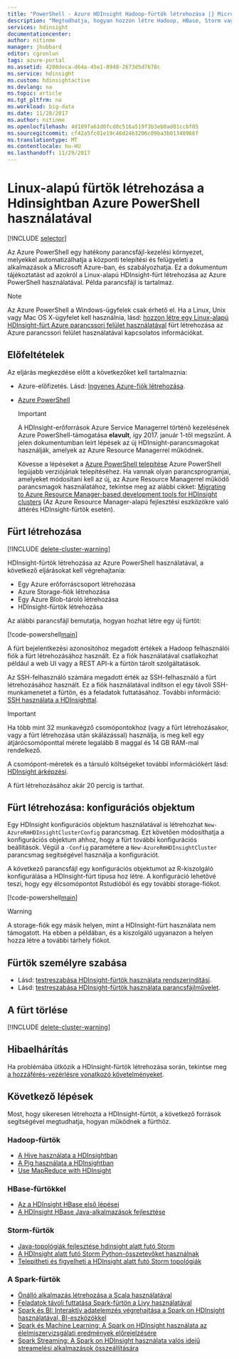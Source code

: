 ```yaml
---
title: "PowerShell - Azure HDInsight Hadoop-fürtök létrehozása |} Microsoft Docs"
description: "Megtudhatja, hogyan hozzon létre Hadoop, HBase, Storm vagy Spark-fürtök Linux rendszeren működő HDInsight-hoz Azure PowerShell használatával."
services: hdinsight
documentationcenter: 
author: nitinme
manager: jhubbard
editor: cgronlun
tags: azure-portal
ms.assetid: 4208deca-d64a-45e1-8948-2673d5d7678c
ms.service: hdinsight
ms.custom: hdinsightactive
ms.devlang: na
ms.topic: article
ms.tgt_pltfrm: na
ms.workload: big-data
ms.date: 11/28/2017
ms.author: nitinme
ms.openlocfilehash: 4d109fa61d0fcd0c516a519f3b3eb0ad01ccbf05
ms.sourcegitcommit: cf42a5fc01e19c46d24b3206c09ba3b01348966f
ms.translationtype: MT
ms.contentlocale: hu-HU
ms.lasthandoff: 11/29/2017
---
```

# <a name="create-linux-based-clusters-in-hdinsight-using-azure-powershell"></a>Linux-alapú fürtök létrehozása a Hdinsightban Azure PowerShell használatával

[!INCLUDE [selector](../../includes/hdinsight-create-linux-cluster-selector.md)]

Az Azure PowerShell egy hatékony parancsfájl-kezelési környezet, melyekkel automatizálhatja a központi telepítési és felügyeleti a alkalmazások a Microsoft Azure-ban, és szabályozhatja. Ez a dokumentum tájékoztatást ad azokról a Linux-alapú HDInsight-fürt létrehozása az Azure PowerShell használatával. Példa parancsfájl is tartalmaz.

> [!NOTE]
> Az Azure PowerShell a Windows-ügyfelek csak érhető el. Ha a Linux, Unix vagy Mac OS X-ügyfelet kell használnia, lásd: [hozzon létre egy Linux-alapú HDInsight-fürt Azure parancssori felület használatával](hdinsight-hadoop-create-linux-clusters-azure-cli.md) fürt létrehozása az Azure parancssori felület használatával kapcsolatos információkat.

## <a name="prerequisites"></a>Előfeltételek
Az eljárás megkezdése előtt a következőket kell tartalmaznia:

* Azure-előfizetés. Lásd: [Ingyenes Azure-fiók létrehozása](https://azure.microsoft.com/documentation/videos/get-azure-free-trial-for-testing-hadoop-in-hdinsight/).
* [Azure PowerShell](/powershell/azure/install-azurerm-ps)

    > [!IMPORTANT]
    > A HDInsight-erőforrások Azure Service Managerrel történő kezelésének Azure PowerShell-támogatása **elavult**, így 2017. január 1-től megszűnt. A jelen dokumentumban leírt lépések az új HDInsight-parancsmagokat használják, amelyek az Azure Resource Managerrel működnek.
    >
    > Kövesse a lépéseket a [Azure PowerShell telepítése](https://docs.microsoft.com/powershell/azure/install-azurerm-ps) Azure PowerShell legújabb verziójának telepítéséhez. Ha vannak olyan parancsprogramjai, amelyeket módosítani kell az új, az Azure Resource Managerrel működő parancsmagok használatához, tekintse meg az alábbi cikket: [Migrating to Azure Resource Manager-based development tools for HDInsight clusters](hdinsight-hadoop-development-using-azure-resource-manager.md) (Az Azure Resource Manager-alapú fejlesztési eszközökre való áttérés HDInsight-fürtök esetén).

## <a name="create-cluster"></a>Fürt létrehozása

[!INCLUDE [delete-cluster-warning](../../includes/hdinsight-delete-cluster-warning.md)]

HDInsight-fürtök létrehozása az Azure PowerShell használatával, a következő eljárásokat kell végrehajtania:

* Egy Azure erőforráscsoport létrehozása
* Azure Storage-fiók létrehozása
* Egy Azure Blob-tároló létrehozása
* HDInsight-fürtök létrehozása

Az alábbi parancsfájl bemutatja, hogyan hozhat létre egy új fürtöt:

[!code-powershell[main](../../powershell_scripts/hdinsight/create-cluster/create-cluster.ps1?range=5-71)]

A fürt bejelentkezési azonosítóhoz megadott értékek a Hadoop felhasználói fiók a fürt létrehozásához használt. Ez a fiók használatával csatlakozhat például a web UI vagy a REST API-k a fürtön tárolt szolgáltatások.

Az SSH-felhasználó számára megadott érték az SSH-felhasználó a fürt létrehozásához használt. Ez a fiók használatával indítson el egy távoli SSH-munkamenetet a fürtön, és a feladatok futtatásához. További információ: [SSH használata a HDInsighttal](hdinsight-hadoop-linux-use-ssh-unix.md).

> [!IMPORTANT]
> Ha több mint 32 munkavégző csomópontokhoz (vagy a fürt létrehozásakor, vagy a fürt létrehozása után skálázással) használja, is meg kell egy átjárócsomóponttal mérete legalább 8 maggal és 14 GB RAM-mal rendelkező.
>
> A csomópont-méretek és a társuló költségeket további információkért lásd: [HDInsight árképzési](https://azure.microsoft.com/pricing/details/hdinsight/).

A fürt létrehozásához akár 20 percig is tarthat.

## <a name="create-cluster-configuration-object"></a>Fürt létrehozása: konfigurációs objektum

Egy HDInsight konfigurációs objektum használatával is létrehozhat `New-AzureRmHDInsightClusterConfig` parancsmag. Ezt követően módosíthatja a konfigurációs objektum ahhoz, hogy a fürt további konfigurációs beállítások. Végül a `-Config` paramétere a `New-AzureRmHDInsightCluster` parancsmag segítségével használja a konfigurációt.

A következő parancsfájl egy konfigurációs objektumot az R-kiszolgáló konfigurálása a HDInsight-fürt típusa hoz létre. A konfiguráció lehetővé teszi, hogy egy élcsomópontot Rstudióból és egy további storage-fiókot.

[!code-powershell[main](../../powershell_scripts/hdinsight/create-cluster/create-cluster-with-config.ps1?range=59-98)]

> [!WARNING]
> A storage-fiók egy másik helyen, mint a HDInsight-fürt használata nem támogatott. Ha ebben a példában, és a kiszolgáló ugyanazon a helyen hozza létre a további tárhely fiókot.

## <a name="customize-clusters"></a>Fürtök személyre szabása

* Lásd: [testreszabása HDInsight-fürtök használata rendszerindítási](hdinsight-hadoop-customize-cluster-bootstrap.md#use-azure-powershell).
* Lásd: [testreszabása HDInsight-fürtök használata parancsfájlművelet](hdinsight-hadoop-customize-cluster-linux.md).

## <a name="delete-the-cluster"></a>A fürt törlése

[!INCLUDE [delete-cluster-warning](../../includes/hdinsight-delete-cluster-warning.md)]

## <a name="troubleshoot"></a>Hibaelhárítás

Ha problémába ütközik a HDInsight-fürtök létrehozása során, tekintse meg [a hozzáférés-vezérlésre vonatkozó követelményeket](hdinsight-administer-use-portal-linux.md#create-clusters).

## <a name="next-steps"></a>Következő lépések

Most, hogy sikeresen létrehozta a HDInsight-fürtöt, a következő források segítségével megtudhatja, hogyan működnek a fürthöz.

### <a name="hadoop-clusters"></a>Hadoop-fürtök

* [A Hive használata a HDInsightban](hadoop/hdinsight-use-hive.md)
* [A Pig használata a HDInsightban](hadoop/hdinsight-use-pig.md)
* [Use MapReduce with HDInsight](hadoop/hdinsight-use-mapreduce.md)

### <a name="hbase-clusters"></a>HBase-fürtökkel

* [Az a HDInsight HBase első lépései](hbase/apache-hbase-tutorial-get-started-linux.md)
* [A HDInsight HBase Java-alkalmazások fejlesztése](hbase/apache-hbase-build-java-maven-linux.md)

### <a name="storm-clusters"></a>Storm-fürtök

* [Java-topológiák fejlesztése hdinsight alatt futó Storm](storm/apache-storm-develop-java-topology.md)
* [A HDInsight alatt futó Storm Python-összetevőket használnak](storm/apache-storm-develop-python-topology.md)
* [Telepítheti és figyelheti a HDInsight alatt futó Storm topológiák](storm/apache-storm-deploy-monitor-topology-linux.md)

### <a name="spark-clusters"></a>A Spark-fürtök

* [Önálló alkalmazás létrehozása a Scala használatával](spark/apache-spark-create-standalone-application.md)
* [Feladatok távoli futtatása Spark-fürtön a Livy használatával](spark/apache-spark-livy-rest-interface.md)
* [Spark és BI: Interaktív adatelemzés végrehajtása a Spark on HDInsight használatával, BI-eszközökkel](spark/apache-spark-use-bi-tools.md)
* [Spark és Machine Learning: A Spark on HDInsight használata az élelmiszervizsgálati eredmények előrejelzésére](spark/apache-spark-machine-learning-mllib-ipython.md)
* [Spark Streaming: A Spark on HDInsight használata valós idejű streamelési alkalmazások összeállítására](spark/apache-spark-eventhub-streaming.md)

